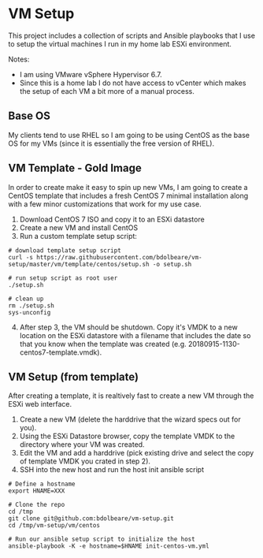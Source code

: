 # VM Setup
This project includes a collection of scripts and Ansible playbooks that I use to setup the virtual machines I run in my home lab ESXi environment.

Notes:

* I am using VMware vSphere Hypervisor 6.7.  
* Since this is a home lab I do not have access to vCenter which makes the setup of each VM a bit more of a manual process.

## Base OS
My clients tend to use RHEL so I am going to be using CentOS as the base OS for my VMs (since it is essentially the free version of RHEL).

## VM Template - Gold Image
In order to create make it easy to spin up new VMs, I am going to create a CentOS template that includes a fresh CentOS 7 minimal installation along with a few minor customizations that work for my use case.

1.  Download CentOS 7 ISO and copy it to an ESXi datastore
2.  Create a new VM and install CentOS
3.  Run a custom template setup script: 

```
# download template setup script
curl -s https://raw.githubusercontent.com/bdolbeare/vm-setup/master/vm/template/centos/setup.sh -o setup.sh 

# run setup script as root user
./setup.sh

# clean up
rm ./setup.sh
sys-unconfig
```
4.  After step 3, the VM should be shutdown.  Copy it's VMDK to a new location on the ESXi datastore with a filename that includes the date so that you know when the template was created (e.g. 20180915-1130-centos7-template.vmdk).

## VM Setup (from template)
After creating a template, it is realtively fast to create a new VM through the ESXi web interface.

1. Create a new VM (delete the harddrive that the wizard specs out for you).
2. Using the ESXi Datastore browser, copy the template VMDK to the directory where your VM was created.
3. Edit the VM and add a harddrive (pick existing drive and select the copy of template VMDK you crated in step 2).
4. SSH into the new host and run the host init ansible script

```
# Define a hostname
export HNAME=XXX

# Clone the repo
cd /tmp
git clone git@github.com:bdolbeare/vm-setup.git
cd /tmp/vm-setup/vm/centos

# Run our ansible setup script to initialize the host
ansible-playbook -K -e hostname=$HNAME init-centos-vm.yml
```
